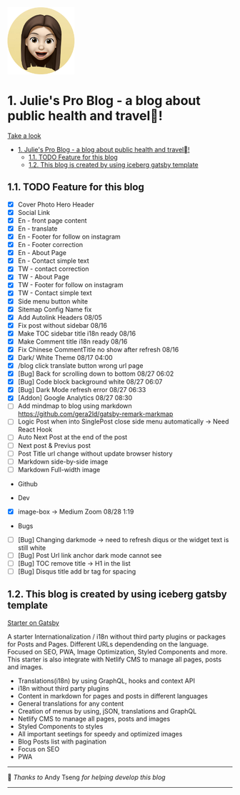 <!-- [![Gitpod Ready-to-Code](https://img.shields.io/badge/Gitpod-Ready--to--Code-blue?logo=gitpod)](https://gitpod.io/#https://github.com/diogorodrigues/iceberg-gatsby-multilang)  -->

<img src="./src/images/julie-icon.png" width="150">






# 1. Julie's Pro Blog - a blog about public health and travel!

[Take a look](https://juliespro.netlify.com)

 <!-- [Demo on Netlify](https://iceberg-gatsby-multilang.netlify.com/) -->

- [1. Julie's Pro Blog - a blog about public health and travel!](#1-julies-pro-blog---a-blog-about-public-health-and-travel)
  - [1.1. TODO Feature for this blog](#11-todo-feature-for-this-blog)
  - [1.2. This blog is created by using iceberg gatsby template](#12-this-blog-is-created-by-using-iceberg-gatsby-template)

## 1.1. TODO Feature for this blog

- [x] Cover Photo Hero Header
- [x] Social Link
- [x] En - front page content
- [x] En - translate
- [x] En - Footer for follow on instagram
- [x] En - Footer correction
- [x] En - About Page
- [x] En - Contact simple text
- [x] TW - contact correction
- [x] TW - About Page
- [x] TW - Footer for follow on instagram
- [x] TW - Contact simple text
- [x] Side menu button white
- [x] Sitemap Config Name fix
- [x] Add Autolink Headers 08/05
- [x] Fix post without sidebar 08/16
- [x] Make TOC sidebar title i18n ready 08/16
- [x] Make Comment title i18n ready 08/16
- [x] Fix Chinese CommentTitle no show after refresh 08/16
- [x] Dark/ White Theme 08/17 04:00
- [x] /blog click translate button wrong url page
- [x] [Bug] Back for scrolling down to bottom 08/27 06:02
- [x] [Bug] Code block background white 08/27 06:07
- [x] [Bug] Dark Mode refresh error 08/27 06:33
- [x] [Addon] Google Analytics 08/27 08:30
- [ ] Add mindmap to blog using markdown https://github.com/gera2ld/gatsby-remark-markmap
- [ ] Logic Post when into SinglePost close side menu automatically -> Need React Hook
- [ ] Auto Next Post at the end of the post
- [ ] Next post & Previus post
- [ ] Post Title url change without update browser history
- [ ] Markdown side-by-side image
- [ ] Markdown Full-width image

* Github

* Dev
- [x] image-box -> Medium Zoom 08/28 1:19


* Bugs
- [ ] [Bug] Changing darkmode -> need to refresh  diqus or the widget text is still white
- [ ] [Bug] Post Url link anchor dark mode cannot see
- [ ] [Bug] TOC remove title -> H1 in the list
- [ ] [Bug] Disqus title add br tag for spacing

## 1.2. This blog is created by using iceberg gatsby template

[Starter on Gatsby](https://www.gatsbyjs.org/starters/diogorodrigues/iceberg-gatsby-multilang/) 

A starter Internationalization / i18n without third party plugins or packages for Posts and Pages. Different URLs dependending on the language. Focused on SEO, PWA, Image Optimization, Styled Components and more. This starter is also integrate with Netlify CMS to manage all pages, posts and images.

-   Translations(i18n) by using GraphQL, hooks and context API
-   i18n without third party plugins
-   Content in markdown for pages and posts in different languages
-   General translations for any content
-   Creation of menus by using, jSON, translations and GraphQL
-   Netlify CMS to manage all pages, posts and images
-   Styled Components to styles
-   All important seetings for speedy and optimized images
-   Blog Posts list with pagination
-   Focus on SEO
-   PWA




---

💜 _Thanks_ _to_  Andy Tseng _for_ _helping_ _develop_ _this_ _blog_

---
